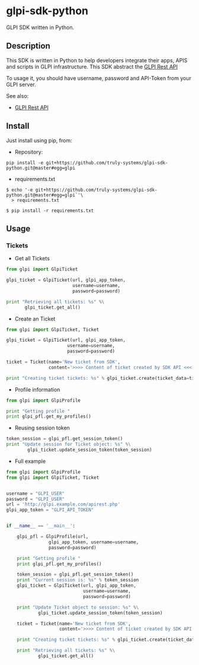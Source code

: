 # glpi-sdk-python

GLPI SDK written in Python.

## Description

This SDK is written in Python to help developers integrate their apps, APIS
and scripts in GLPI infrastructure. This SDK abstract the [GLPI Rest API](https://github.com/glpi-project/glpi/blob/9.1/bugfixes/apirest.md)

To usage it, you should have username, password and API-Token from your GLPI
server.

See also:
* [GLPI Rest API](https://github.com/glpi-project/glpi/blob/9.1/bugfixes/apirest.md#list-searchoptions)

## Install

Just install using pip, from:

* Repository:

`pip install -e git+https://github.com/truly-systems/glpi-sdk-python.git@master#egg=glpi`

* requirements.txt

```shell
$ echo '-e git+https://github.com/truly-systems/glpi-sdk-python.git@master#egg=glpi`'\
  > requirements.txt

$ pip install -r requirements.txt
```

## Usage

### Tickets

* Get all Tickets

```python
from glpi import GlpiTicket

glpi_ticket = GlpiTicket(url, glpi_app_token,
                         username=username,
                         password=password)

print "Retrieving all tickets: %s" %\
       glpi_ticket.get_all()
```

* Create an Ticket

```python
from glpi import GlpiTicket, Ticket

glpi_ticket = GlpiTicket(url, glpi_app_token,
                       username=username,
                       password=password)

ticket = Ticket(name='New ticket from SDK',
                content='>>>> Content of ticket created by SDK API <<<')

print "Creating ticket tickets: %s" % glpi_ticket.create(ticket_data=ticket)

```

* Profile information

```python
from glpi import GlpiProfile

print "Getting profile "
print glpi_pfl.get_my_profiles()
```

* Reusing session token

```python
token_session = glpi_pfl.get_session_token()
print "Update session for Ticket object: %s" %\
        glpi_ticket.update_session_token(token_session)

```

* Full example

```python
from glpi import GlpiProfile
from glpi import GlpiTicket, Ticket


username = "GLPI_USER"
password = "GLPI_USER"
url = 'http://glpi.example.com/apirest.php'
glpi_app_token = "GLPI_API_TOKEN"


if __name__ == '__main__':

    glpi_pfl = GlpiProfile(url,
                glpi_app_token, username=username,
                password=password)

    print "Getting profile "
    print glpi_pfl.get_my_profiles()

    token_session = glpi_pfl.get_session_token()
    print "Current session is: %s" % token_session
    glpi_ticket = GlpiTicket(url, glpi_app_token,
                             username=username,
                             password=password)

    print "Update Ticket object to session: %s" %\
            glpi_ticket.update_session_token(token_session)

    ticket = Ticket(name='New ticket from SDK',
                    content='>>>> Content of ticket created by SDK API <<<')

    print "Creating ticket tickets: %s" % glpi_ticket.create(ticket_data=ticket)

    print "Retrieving all tickets: %s" %\
            glpi_ticket.get_all()

```
